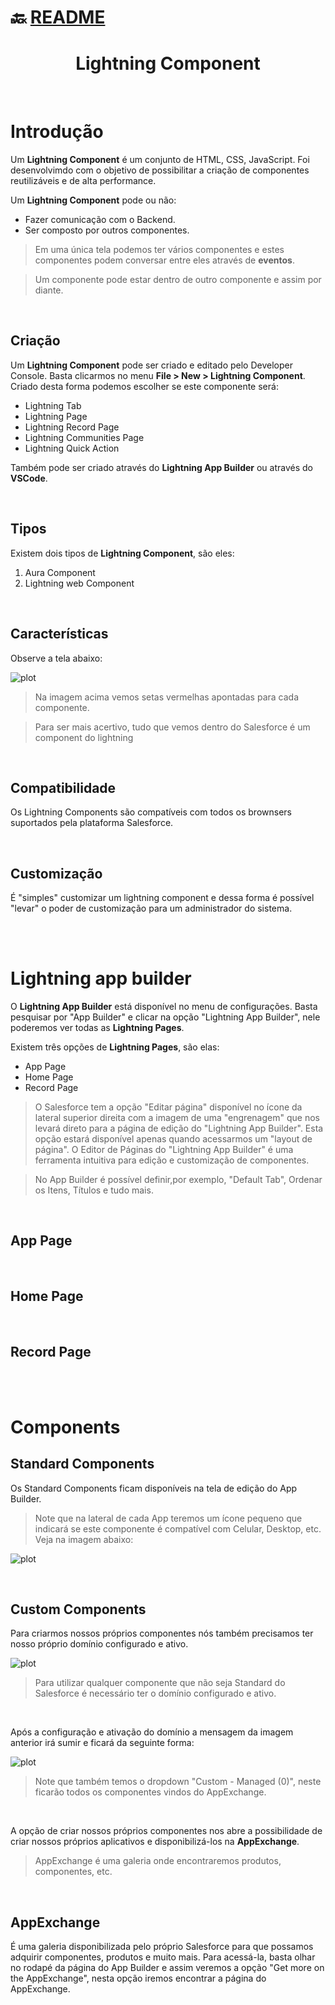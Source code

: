 # :back: [README](../../../README.md#programming-languages)

<h1 align="center">
    Lightning Component
</h1> 

<br>

# Introdução
Um **Lightning Component** é um conjunto de HTML, CSS, JavaScript. Foi desenvolvimdo com o objetivo de possibilitar a criação de componentes reutilizáveis e de alta performance.

Um **Lightning Component** pode ou não:
-   Fazer comunicação com o Backend. 
-   Ser composto por outros componentes.

> Em uma única tela podemos ter vários componentes e estes componentes podem conversar entre eles através de **eventos**.

> Um componente pode estar dentro de outro componente e assim por diante.

<br>

## Criação
Um **Lightning Component** pode ser criado e editado pelo Developer Console. Basta clicarmos no menu **File > New > Lightning Component**. Criado desta forma podemos escolher se este componente será:
-   Lightning Tab
-   Lightning Page
-   Lightning Record Page
-   Lightning Communities Page
-   Lightning Quick Action 

Também pode ser criado através do **Lightning App Builder** ou através do **VSCode**. 

<br>

## Tipos
Existem dois tipos de **Lightning Component**, são eles:
1.  Aura Component
2.  Lightning web Component 

<br>

## Características
Observe a tela abaixo:

![plot](src/componentCaracteristics.png)

> Na imagem acima vemos setas vermelhas apontadas para cada componente.

> Para ser mais acertivo, tudo que vemos dentro do Salesforce é um component do lightning

<br>

## Compatibilidade
Os Lightning Components são compatíveis com todos os brownsers suportados pela plataforma Salesforce.

<br>

## Customização
É "simples" customizar um lightning component e dessa forma é possível "levar" o poder de customização para um administrador do sistema.

<br>
<br>

# Lightning app builder
O **Lightning App Builder** está disponível no menu de configurações. Basta pesquisar por "App Builder" e clicar na opção "Lightning App Builder", nele poderemos ver todas as **Lightning Pages**.

Existem três opções de **Lightning Pages**, são elas:
-   App Page
-   Home Page
-   Record Page

> O Salesforce tem a opção "Editar página" disponível no ícone da lateral superior direita com a imagem de uma "engrenagem" que nos levará direto para a página de edição do "Lightning App Builder". Esta opção estará disponível apenas quando acessarmos um "layout de página". O Editor de Páginas do "Lightning App Builder" é uma ferramenta intuitiva para edição e customização de componentes.

> No App Builder é possível definir,por exemplo, "Default Tab", Ordenar os Itens, Títulos e tudo mais.

<br>

## App Page


<br>

## Home Page


<br>

## Record Page


<br>
<br>

# Components

## Standard Components
Os Standard Components ficam disponíveis na tela de edição do App Builder.

> Note que na lateral de cada App teremos um ícone pequeno que indicará se este componente é compatível com Celular, Desktop, etc. Veja na imagem abaixo:

![plot](src/appBuilderView.png)

<br>

## Custom Components
Para criarmos nossos próprios componentes nós também precisamos ter nosso próprio domínio configurado e ativo.

![plot](src/myDomain.png)

> Para utilizar qualquer componente que não seja Standard do Salesforce é necessário ter o domínio configurado e ativo.

<br>

Após a configuração e ativação do domínio a mensagem da imagem anterior irá sumir e ficará da seguinte forma:

![plot](src/myDomainCheck.png)

> Note que também temos o dropdown "Custom - Managed (0)", neste ficarão todos os componentes vindos do AppExchange.

<br>

A opção de criar nossos próprios componentes nos abre a possibilidade de criar nossos próprios aplicativos e disponibilizá-los na **AppExchange**.

> AppExchange é uma galeria onde encontraremos produtos, componentes, etc. 

<br>

## AppExchange
É uma galeria disponibilizada pelo próprio Salesforce para que possamos adquirir componentes, produtos e muito mais. Para acessá-la, basta olhar no rodapé da página do App Builder e assim veremos a opção "Get more on the AppExchange", nesta opção iremos encontrar a página do AppExchange.

<br>
<br>





